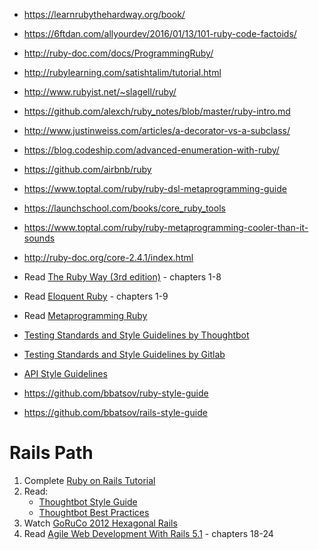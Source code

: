 * https://learnrubythehardway.org/book/

* https://6ftdan.com/allyourdev/2016/01/13/101-ruby-code-factoids/
* http://ruby-doc.com/docs/ProgrammingRuby/
* http://rubylearning.com/satishtalim/tutorial.html
* http://www.rubyist.net/~slagell/ruby/
* https://github.com/alexch/ruby_notes/blob/master/ruby-intro.md
* http://www.justinweiss.com/articles/a-decorator-vs-a-subclass/
* https://blog.codeship.com/advanced-enumeration-with-ruby/
* https://github.com/airbnb/ruby
* https://www.toptal.com/ruby/ruby-dsl-metaprogramming-guide
* https://launchschool.com/books/core_ruby_tools
* https://www.toptal.com/ruby/ruby-metaprogramming-cooler-than-it-sounds
* http://ruby-doc.org/core-2.4.1/index.html
* Read [The Ruby Way (3rd edition)](http://therubyway.io/) - chapters 1-8
* Read [Eloquent Ruby](http://www.amazon.com/Eloquent-Ruby-Addison-Wesley-rofessional-Series/dp/0321584104) - chapters 1-9
* Read [Metaprogramming Ruby](https://www.amazon.it/Metaprogramming-Ruby-Program-Like-Facets-ebook/dp/B00N9I0RMQ)

* [Testing Standards and Style Guidelines by Thoughtbot](https://github.com/thoughtbot/guides/tree/master/style/testing)
* [Testing Standards and Style Guidelines by Gitlab](https://gitlab.com/gitlab-org/gitlab-ce/blob/master/doc/development/testing.md)
* [API Style Guidelines](https://gitlab.com/gitlab-org/gitlab-ce/blob/master/doc/development/api_styleguide.md)
* https://github.com/bbatsov/ruby-style-guide
* https://github.com/bbatsov/rails-style-guide

# Rails Path
1. Complete [Ruby on Rails Tutorial](https://www.railstutorial.org/book)
2. Read: 
    - [Thoughtbot Style Guide](https://github.com/thoughtbot/guides/tree/master/style/rails)
    - [Thoughtbot Best Practices](https://github.com/thoughtbot/guides/tree/master/best-practices)
3. Watch [GoRuCo 2012 Hexagonal Rails](https://www.youtube.com/watch?v=CGN4RFkhH2M)
4. Read [Agile Web Development With Rails 5.1](https://pragprog.com/book/rails51/agile-web-development-with-rails-51) - chapters 18-24
